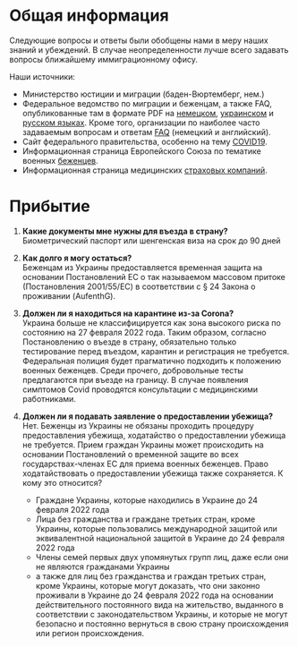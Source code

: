 # Общая информация
Следующие вопросы и ответы были обобщены нами в меру наших знаний и убеждений. В случае неопределенности лучше всего задавать вопросы ближайшему иммиграционному офису.  

Наши источники: 

  - Министерство юстиции и миграции (баден-Вюртемберг, нем.)
  - Федеральное ведомство по миграции и беженцам, а также FAQ, опубликованные там в формате PDF на [немецком](https://www.bamf.de/SharedDocs/Anlagen/DE/AsylFluechtlingsschutz/faq-ukraine.pdf;jsessionid=ED6AE97498A9147C1AF75EF04FF0D880.intranet381?__blob=publicationFile&v=13), [украинском](https://www.bamf.de/SharedDocs/Anlagen/DE/AsylFluechtlingsschutz/faq-ukraine-ukr.pdf?__blob=publicationFile&v=10) и [русском языках](https://www.bamf.de/SharedDocs/Anlagen/DE/AsylFluechtlingsschutz/faq-ukraine-ru.pdf?__blob=publicationFile&v=11). Кроме того, организации по наиболее часто задаваемым вопросам и ответам [FAQ](https://bamf-navi.bamf.de/de/FAQs/) \(немецкий и английский\).
  - Сайт федерального правительства, особенно на тему [COVID19](https://www.bundesregierung.de/breg-de/themen/coronavirus/corona-regeln-und-einschrankungen-1734724).
  - Информационная страница Европейского Союза по тематике военных [беженцев](https://ec.europa.eu/info/strategy/priorities-2019-2024/stronger-europe-world/eu-solidarity-ukraine/eu-assistance-ukraine/information-people-fleeing-war-ukraine_en).
  - Информационная страница медицинских [страховых компаний]().

# Прибытие 
  1. **Какие документы мне нужны для въезда в страну?**  
    Биометрический паспорт или шенгенская виза на срок до 90 дней
  2. **Как долго я могу остаться?**  
    Беженцам из Украины предоставляется временная защита на основании Постановлений ЕС о так называемом массовом притоке (Постановления 2001/55/EC) в соответствии с § 24 Закона о проживании (AufenthG).
  3. **Должен ли я находиться на карантине из-за Corona?**  
    Украина больше не классифицируется как зона высокого риска по состоянию на 27 февраля 2022 года. Таким образом, согласно Постановлению о въезде в страну, обязательно только тестирование перед въездом, карантин и регистрация не требуется. Федеральная полиция будет прагматично подходить к положению военных беженцев. Среди прочего, добровольные тесты предлагаются при въезде на границу. В случае появления симптомов Covid проводятся консультации с медицинскими работниками.
  4. **Должен ли я подавать заявление о предоставлении убежища?**   
    Нет. Беженцы из Украины не обязаны  проходить процедуру предоставления убежища, ходатайство о предоставлении убежища не требуется. Прием граждан Украины может происходить на основании Постановлений о временной защите во всех государствах-членах ЕС для приема военных беженцев. Право ходатайствовать о предоставлении убежища также сохраняется. К кому это относится?   
  
      - Граждане Украины, которые находились в Украине до 24 февраля 2022 года  
      - Лица без гражданства и граждане третьих стран, кроме Украины, которые пользовались международной защитой или эквивалентной национальной защитой в Украине до 24 февраля 2022 года  
      - Члены семей первых двух упомянутых групп лиц, даже если они не являются гражданами Украины  
      - а также для лиц без гражданства и граждан третьих стран, кроме Украины, которые могут доказать, что они законно проживали в Украине до 24 февраля 2022 года на основании действительного постоянного вида на жительство, выданного в соответствии с законодательством Украины, и которые не могут безопасно и постоянно вернуться в свою страну происхождения или регион происхождения.  

